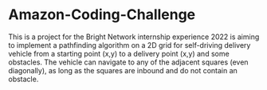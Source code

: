 # Amazon-Coding-Challenge

This is a project for the Bright Network internship experience 2022 is aiming to implement a pathfinding algorithm on a 2D grid for self-driving delivery vehicle from a starting point (x,y) to a delivery point (x,y) and some obstacles. The vehicle can navigate to any of the adjacent squares (even diagonally), as long as the squares are inbound and do not contain an obstacle.
